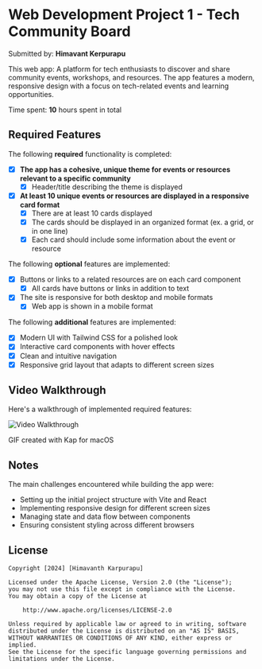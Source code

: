 # Web Development Project 1 - Tech Community Board

Submitted by: **Himavant Kerpurapu**

This web app: A platform for tech enthusiasts to discover and share community events, workshops, and resources. The app features a modern, responsive design with a focus on tech-related events and learning opportunities.

Time spent: **10** hours spent in total

## Required Features

The following **required** functionality is completed:

- [x] **The app has a cohesive, unique theme for events or resources relevant to a specific community**
  - [x] Header/title describing the theme is displayed
- [x] **At least 10 unique events or resources are displayed in a responsive card format**
  - [x] There are at least 10 cards displayed 
  - [x] The cards should be displayed in an organized format (ex. a grid, or in one line)
  - [x] Each card should include some information about the event or resource

The following **optional** features are implemented:

- [x] Buttons or links to a related resources are on each card component
  - [x] All cards have buttons or links in addition to text
- [x] The site is responsive for both desktop and mobile formats
  - [x] Web app is shown in a mobile format

The following **additional** features are implemented:

* [x] Modern UI with Tailwind CSS for a polished look
* [x] Interactive card components with hover effects
* [x] Clean and intuitive navigation
* [x] Responsive grid layout that adapts to different screen sizes

## Video Walkthrough

Here's a walkthrough of implemented required features:

<img src='http://i.imgur.com/link/to/your/gif/file.gif' title='Video Walkthrough' width='' alt='Video Walkthrough' />

<!-- Replace this with whatever GIF tool you used! -->
GIF created with Kap for macOS

## Notes

The main challenges encountered while building the app were:
- Setting up the initial project structure with Vite and React
- Implementing responsive design for different screen sizes
- Managing state and data flow between components
- Ensuring consistent styling across different browsers

## License

    Copyright [2024] [Himavanth Karpurapu]

    Licensed under the Apache License, Version 2.0 (the "License");
    you may not use this file except in compliance with the License.
    You may obtain a copy of the License at

        http://www.apache.org/licenses/LICENSE-2.0

    Unless required by applicable law or agreed to in writing, software
    distributed under the License is distributed on an "AS IS" BASIS,
    WITHOUT WARRANTIES OR CONDITIONS OF ANY KIND, either express or implied.
    See the License for the specific language governing permissions and
    limitations under the License.
